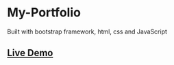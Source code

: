 # My-Portfolio
Built with bootstrap framework, html, css and JavaScript

## [Live Demo](https://lucy-sees.github.io/My-Portfolio/)
